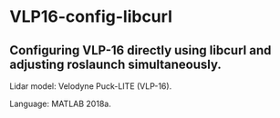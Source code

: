 # VLP16-config-libcurl

## Configuring VLP-16 directly using libcurl and adjusting roslaunch simultaneously.

Lidar model: Velodyne Puck-LITE  (VLP-16).

Language: MATLAB 2018a.